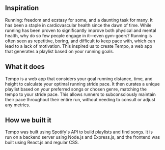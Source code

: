 ## Inspiration
Running: freedom and ecstasy for some, and a daunting task for many. It has been a staple in cardiovascular health since the dawn of time. While running has been proven to significantly improve both physical and mental health, why do so few people engage in it—even gym-goers? Running is often seen as repetitive, boring, and difficult to keep pace with, which can lead to a lack of motivation. This inspired us to create Tempo, a web app that generates a playlist based on your running goals.

## What it does
Tempo is a web app that considers your goal running distance, time, and height to calculate your optimal running stride pace. It then curates a unique playlist based on your preferred songs or chosen genre, matching the tempo to your stride pace. This allows runners to subconsciously maintain their pace throughout their entire run, without needing to consult or adjust any metrics.

## How we built it
Tempo was built using Spotify's API to build playlists and find songs. It is run on a backend server using Node.js and Express.js, and the frontend was built using React.js and regular CSS.
